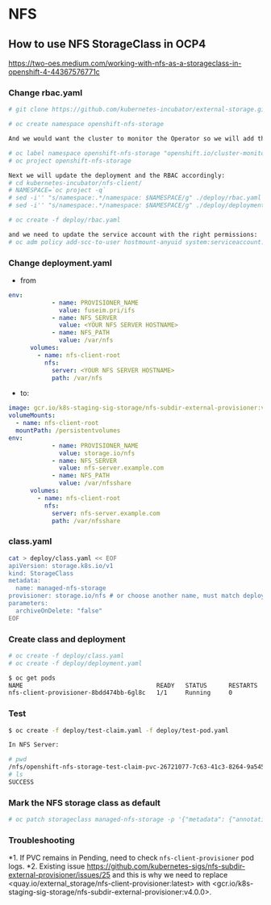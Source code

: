 # NFS

## How to use NFS StorageClass in OCP4

<https://two-oes.medium.com/working-with-nfs-as-a-storageclass-in-openshift-4-44367576771c>

### Change rbac.yaml

~~~bash
# git clone https://github.com/kubernetes-incubator/external-storage.git kubernetes-incubator

# oc create namespace openshift-nfs-storage

And we would want the cluster to monitor the Operator so we will add the label to the namespace :

# oc label namespace openshift-nfs-storage "openshift.io/cluster-monitoring=true"
# oc project openshift-nfs-storage

Next we will update the deployment and the RBAC accordingly:
# cd kubernetes-incubator/nfs-client/
# NAMESPACE=`oc project -q`
# sed -i'' "s/namespace:.*/namespace: $NAMESPACE/g" ./deploy/rbac.yaml 
# sed -i'' "s/namespace:.*/namespace: $NAMESPACE/g" ./deploy/deployment.yaml 

# oc create -f deploy/rbac.yaml

and we need to update the service account with the right permissions:
# oc adm policy add-scc-to-user hostmount-anyuid system:serviceaccount:$NAMESPACE:nfs-client-provisioner
~~~

### Change deployment.yaml

* from

~~~yaml
env:
            - name: PROVISIONER_NAME
              value: fuseim.pri/ifs
            - name: NFS_SERVER
              value: <YOUR NFS SERVER HOSTNAME>
            - name: NFS_PATH
              value: /var/nfs
      volumes:
        - name: nfs-client-root
          nfs:
            server: <YOUR NFS SERVER HOSTNAME>
            path: /var/nfs
~~~

* to:

~~~yaml
image: gcr.io/k8s-staging-sig-storage/nfs-subdir-external-provisioner:v4.0.0
volumeMounts:
  - name: nfs-client-root
  mountPath: /persistentvolumes
env:
            - name: PROVISIONER_NAME
              value: storage.io/nfs
            - name: NFS_SERVER
              value: nfs-server.example.com
            - name: NFS_PATH
              value: /var/nfsshare
      volumes:
        - name: nfs-client-root
          nfs:
            server: nfs-server.example.com
            path: /var/nfsshare
~~~

### class.yaml

~~~ bash
cat > deploy/class.yaml << EOF
apiVersion: storage.k8s.io/v1
kind: StorageClass
metadata:
  name: managed-nfs-storage
provisioner: storage.io/nfs # or choose another name, must match deployment's env PROVISIONER_NAME'
parameters:
  archiveOnDelete: "false"
EOF
~~~

### Create class and deployment

~~~ bash
# oc create -f deploy/class.yaml 
# oc create -f deploy/deployment.yaml

$ oc get pods
NAME                                     READY   STATUS      RESTARTS   AGE
nfs-client-provisioner-8bdd474bb-6gl8c   1/1     Running     0          18m
~~~

### Test

~~~bash
$ oc create -f deploy/test-claim.yaml -f deploy/test-pod.yaml

In NFS Server:

# pwd
/nfs/openshift-nfs-storage-test-claim-pvc-26721077-7c63-41c3-8264-9a5455073822
# ls
SUCCESS
~~~

### Mark the NFS storage class as default

~~~ bash
# oc patch storageclass managed-nfs-storage -p '{"metadata": {"annotations": {"storageclass.kubernetes.io/is-default-class": "true"}}}'
~~~

### Troubleshooting

*1. If PVC remains in Pending, need to check `nfs-client-provisioner` pod logs.
*2. Existing issue <https://github.com/kubernetes-sigs/nfs-subdir-external-provisioner/issues/25> and this is why we need to replace <quay.io/external_storage/nfs-client-provisioner:latest> with <gcr.io/k8s-staging-sig-storage/nfs-subdir-external-provisioner:v4.0.0>.
